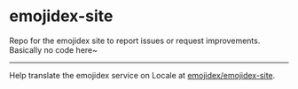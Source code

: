 # emojidex-site
Repo for the emojidex site to report issues or request improvements. Basically no code here~

---

Help translate the emojidex service on Locale at [emojidex/emojidex-site](http://www.localeapp.com/projects/public?search=emojidex/emojidex-site).
